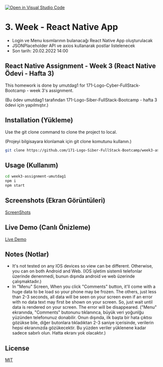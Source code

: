 [![Open in Visual Studio Code](https://classroom.github.com/assets/open-in-vscode-f059dc9a6f8d3a56e377f745f24479a46679e63a5d9fe6f495e02850cd0d8118.svg)](https://classroom.github.com/online_ide?assignment_repo_id=7007281&assignment_repo_type=AssignmentRepo)
# 3. Week - React Native App

- Login ve Menu kısımlarının bulanacağı React Native App oluşturulacak
- JSONPlaceholder API ve axios kullanarak postlar listelenecek
- Son tarih: 20.02.2022 14:00

## React Native Assignment - Week 3 (React Native Ödevi - Hafta 3)

This homework is done by umutdag1 for 171-Logo-Cyber-FullStack-Bootcamp - week 3's assignment.

(Bu ödev umutdag1 tarafından 171-Logo-Siber-FullStack-Bootcamp - hafta 3 ödevi için yapılmıştır.)

## Installation (Yükleme)

Use the git clone command to clone the project to local.

(Projeyi bilgisayara klonlamak için git clone komutunu kullanın.)

```bash
git clone https://github.com/171-Logo-Siber-FullStack-Bootcamp/week3-assignment-umutdag1
```

## Usage (Kullanım)

```bash
cd week3-assignment-umutdag1
npm i
npm start
```

## Screenshots (Ekran Görüntüleri)

[ScreenShots](https://github.com/171-Logo-Siber-FullStack-Bootcamp/week3-assignment-umutdag1/tree/main/screenshots)

## Live Demo (Canlı Önizleme)

[Live Demo](https://expo.dev/@umutdag1/week3-assignment-umutdag1)

## Notes (Notlar)
- It's not tested on any IOS devices so view can be different. Otherwise, you can on both Android and Web. (IOS işletim sistemli telefonlar üzerinde denenmedi, bunun dışında android ve web üzerinde çalışmaktadır.)
- In "Menu" Screen, When you click "Comments" button, it'll come with a huge data to be load so your phone may be frozen. The others, just less than 2-3 seconds, all data will be seen on your screen even if an error with no data text may first be shown on your screen. So, just wait until data is rendered on your screen. The error will be disappeared. ("Menu" ekranında, "Comments" butonunu tıklanınca, büyük veri yoğunlğu yüzünden telefonunuz donabilir. Onun dışında, ilk başta bir hata çıktısı gözükse bile, diğer butonlara tıkladıktan 2-3 saniye içerisinde, verilerin hepsi ekranınızda gözükecektir. Bu yüzden veriler yüklenene kadar sadece sabırlı olun. Hatta ekranı yok olacaktır.) 

## License
[MIT](https://github.com/171-Logo-Siber-FullStack-Bootcamp/week3-assignment-umutdag1/blob/main/LICENSE)